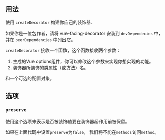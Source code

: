 ## 用法

使用 `createDecorator` 构建你自己的装饰器. 

如果你是一位包作者，请将 vue-facing-decorator 安装到 `devDependecies` 中，并在 `peerDependencies` 中列出它。

`createDecorator` 接收一个函数，这个函数接收两个参数：
1. 生成的Vue options组件，你可以修改这个参数来实现你想实现的功能。
2. 装饰器所装饰的类属性（或方法）名。

和一个可选的配置对象。

[](../../en/custom/code-usage.ts ':include :type=code typescript')

## 选项

### `preserve`

使用这个选项来表示是否被装饰值要在装饰器起作用前被保留。

[](../../en/custom/code-usage.ts ':include :type=code typescript')

如果在上面代码中设置`preserve`为`false`， 我们将不能在`methods`访问`method`。